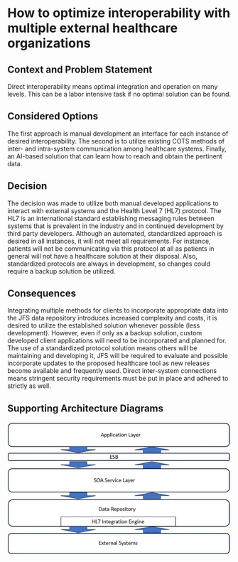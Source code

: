 How to optimize interoperability with multiple external healthcare organizations
================================================================================

Context and Problem Statement
-----------------------------
Direct interoperability means optimal integration and operation on many levels. This can be a labor intensive task if no optimal solution can be found.

Considered Options
------------------
The first approach is manual development an interface for each instance of desired interoperability. The second is to utilize existing COTS methods of inter- and intra-system communication among healthcare systems. Finally, an AI-based solution that can learn how to reach and obtain the pertinent data.

Decision
--------
The decision was made to utilize both manual developed applications to interact with external systems and the Health Level 7 (HL7) protocol. The HL7 is an international standard establishing messaging rules between systems that is prevalent in the industry and in continued development by third party developers. Although an automated, standardized approach is desired in all instances, it will not meet all requirements. For instance, patients will not be communicating via this protocol at all as patients in general will not have a healthcare solution at their disposal. Also, standardized protocols are always in development, so changes could require a backup solution be utilized.

Consequences
------------
Integrating multiple methods for clients to incorporate appropriate data into the JFS data repository introduces increased complexity and costs, it is desired to utilize the established solution whenever possible (less development). However, even if only as a backup solution, custom developed client applications will need to be incorporated and planned for. The use of a standardized protocol solution means others will be maintaining and developing it, JFS will be required to evaluate and possible incorporate updates to the proposed healthcare tool as new releases become available and frequently used. Direct inter-system connections means stringent security requirements must be put in place and adhered to strictly as well.

Supporting Architecture Diagrams
-------------------------------- 
![SE_diag](./img/adr3_diag.jpg "ADR3")
